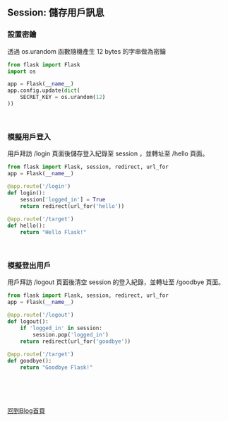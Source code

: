 ## Session: 儲存用戶訊息

### 設置密鑰
透過 os.urandom 函數隨機產生 12 bytes 的字串做為密鑰
```python
from flask import Flask
import os

app = Flask(__name__)
app.config.update(dict(
    SECRET_KEY = os.urandom(12)
))
```

<br/>

### 模擬用戶登入
用戶拜訪 /login 頁面後儲存登入紀錄至 session ，並轉址至 /hello 頁面。
```python
from flask import Flask, session, redirect, url_for
app = Flask(__name__)

@app.route('/login')
def login():
    session['logged_in'] = True
    return redirect(url_for('hello'))
    
@app.route('/target')
def hello():
    return "Hello Flask!"
```

<br/>

### 模擬登出用戶
用戶拜訪 /logout 頁面後清空 session 的登入紀錄，並轉址至 /goodbye 頁面。
```python
from flask import Flask, session, redirect, url_for
app = Flask(__name__)

@app.route('/logout')
def logout():
    if 'logged_in' in session:
        session.pop('logged_in')
    return redirect(url_for('goodbye'))
    
@app.route('/target')
def goodbye():
    return "Goodbye Flask!"
```

<br/><br/><br/>

[回到Blog首頁](../index.md)

<br/>
